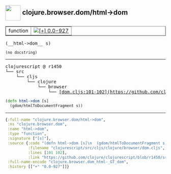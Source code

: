 ## <img width="48px" valign="middle" src="http://i.imgur.com/Hi20huC.png"> clojure.browser.dom/html->dom

 <table border="1">
<tr>
<td>function</td>
<td><a href="https://github.com/cljsinfo/api-refs/tree/0.0-927"><img valign="middle" alt="[+] 0.0-927" src="https://img.shields.io/badge/+-0.0--927-lightgrey.svg"></a> </td>
</tr>
</table>

 <samp>
(__html->dom__ s)<br>
</samp>

```
(no docstring)
```

---

 <pre>
clojurescript @ r1450
└── src
    └── cljs
        └── clojure
            └── browser
                └── <ins>[dom.cljs:101-102](https://github.com/clojure/clojurescript/blob/r1450/src/cljs/clojure/browser/dom.cljs#L101-L102)</ins>
</pre>

```clj
(defn html->dom [s]
  (gdom/htmlToDocumentFragment s))
```


---

```clj
{:full-name "clojure.browser.dom/html->dom",
 :ns "clojure.browser.dom",
 :name "html->dom",
 :type "function",
 :signature ["[s]"],
 :source {:code "(defn html->dom [s]\n  (gdom/htmlToDocumentFragment s))",
          :filename "clojurescript/src/cljs/clojure/browser/dom.cljs",
          :lines [101 102],
          :link "https://github.com/clojure/clojurescript/blob/r1450/src/cljs/clojure/browser/dom.cljs#L101-L102"},
 :full-name-encode "clojure.browser.dom_html-_GT_dom",
 :history [["+" "0.0-927"]]}

```
